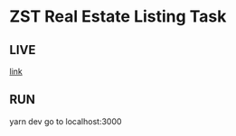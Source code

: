 # ZST Real Estate Listing Task

## LIVE

[link](https://www.zst-estate.netlify.app)

## RUN

yarn dev
go to localhost:3000
